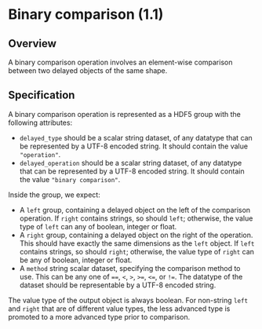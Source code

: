 

# Binary comparison (1.1)

## Overview

A binary comparison operation involves an element-wise comparison between two delayed objects of the same shape.

## Specification

A binary comparison operation is represented as a HDF5 group with the following attributes:

- `delayed_type` should be a scalar string dataset, of any datatype that can be represented by a UTF-8 encoded string.
  It should contain the value `"operation"`.
- `delayed_operation` should be a scalar string dataset, of any datatype that can be represented by a UTF-8 encoded string.
  It should contain the value `"binary comparison"`.

Inside the group, we expect:

- A `left` group, containing a delayed object on the left of the comparison operation.
  If `right` contains strings, so should `left`; otherwise, the value type of `left` can any of boolean, integer or float.
- A `right` group, containing a delayed object on the right of the operation.
  This should have exactly the same dimensions as the `left` object.
  If `left` contains strings, so should `right`; otherwise, the value type of `right` can be any of boolean, integer or float.
- A `method` string scalar dataset, specifying the comparison method to use.
  This can be any one of `==`, `<`, `>`, `>=`, `<=`, or `!=`. 
  The datatype of the dataset should be representable by a UTF-8 encoded string.

The value type of the output object is always boolean.
For non-string `left` and `right` that are of different value types, the less advanced type is promoted to a more advanced type prior to comparison.
